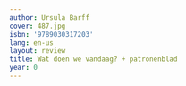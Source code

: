 ```yaml
---
author: Ursula Barff
cover: 487.jpg
isbn: '9789030317203'
lang: en-us
layout: review
title: Wat doen we vandaag? + patronenblad
year: 0
---
```


